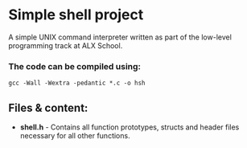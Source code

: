 # Simple shell project
A simple UNIX command interpreter written as part of the low-level programming track at ALX School.
### The code can be compiled using:
`gcc -Wall -Wextra -pedantic *.c -o hsh`
## Files & content:
- **shell.h** - Contains all function prototypes, structs and header files necessary for all other functions.
